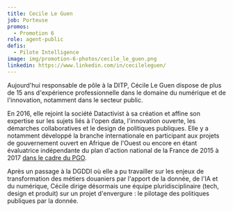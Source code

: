 ```yaml
---
title: Cecile Le Guen
job: Porteuse
promos:
  - Promotion 6
role: agent-public
defis:
  - Pilote Intelligence
image: img/promotion-6-photos/cecile_le_guen.png
linkedin: https://www.linkedin.com/in/cecileleguen/
---
```


Aujourd'hui responsable de pôle à la DITP, Cécile Le Guen dispose de plus de 15 ans d'expérience professionnelle dans le domaine du numérique et de l'innovation, notamment dans le secteur public. 

En 2016, elle rejoint la société Datactivist à sa création et affine son expertise sur les sujets liés à l'open data, l'innovation ouverte, les démarches collaboratives et le design de politiques publiques. Elle y a notamment développé la branche internationale en participant aux projets de gouvernement ouvert en Afrique de l'Ouest ou encore en étant évaluatrice indépendante du plan d'action national de la France de 2015 à 2017 [dans le cadre du PGO](https://www.opengovpartnership.org/members/france/). 

Après un passage à la DGDDI où elle a pu travailler sur les enjeux de transformation des métiers douaniers par l'apport de la donnée, de l'IA et du numérique, Cécile dirige désormais une équipe pluridisciplinaire (tech, design et produit) sur un projet d'envergure : le pilotage des politiques publiques par la donnée.  
